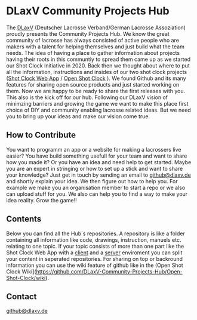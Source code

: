 # DLaxV Community Projects Hub

The [DLaxV](https://dlaxv.de/) (Deutscher Lacrosse Verband/German Lacrosse Assoziation) proudly presents the Community Projects Hub. We know the great community of lacrosse has always consisted of active people who are makers with a talent for helping themselves and just build what the team needs. The idea of having a place to gather information about projects having their roots in this communtiy to spread them came up as we started our Shot Clock Initiative in 2020. Back then we thought about where to put all the information, instructions and insides of our two shot clock projects ([Shot Clock Web App](https://github.com/DLaxV-Community-Projects-Hub/shotclock-web-client/wiki/Shot-Clock-Web-App-Wiki) / [Open Shot Clock](https://github.com/DLaxV-Community-Projects-Hub/Open-Shot-Clock) ). We found Github and its many features for sharing open source products and just started working on them. Now we are happy to be ready to share the first releases with you. This also is the kick off for our hub. Following our DLaxV vision of minimzing barriers and growing the game we want to make this place first choice of DIY and community enabling lacrosse related ideas. But we need you to bring up your ideas and make our vision come true.

## How to Contribute

You want to programm an app or a website for making a lacrossers live easier? You have build something usefull for your team and want to share how you made it? Or you have an idea and need help to get started. Maybe you are an expert in stringing or how to set up a stick and want to share your knowledge? Just get in touch by sending an email to github@dlaxv.de and shortly explain your idea. We then figure out how to help you. For example we make you an organisation member to start a repo or we also can upload stuff for you. We also can help you to find a way to make your idea reality. Grow the game!!

## Contents

Below you can find all the Hub´s repositories. A repository is like a folder containing all information like code, drawings, instruction, manuels etc. relating to one topic. If your topic consists of more than one part like the Shot Clock Web App with a [client](https://github.com/DLaxV-Community-Projects-Hub/shotclock-web-client) and a [server](https://github.com/DLaxV-Community-Projects-Hub/shotclock-web-server) enviroment you can split your content in seperated repositories. For sharing on top or backround information you can use the wiki feature of github like in the (Open Shot Clock Wiki](https://github.com/DLaxV-Community-Projects-Hub/Open-Shot-Clock/wiki).

## Contact

github@dlaxv.de
